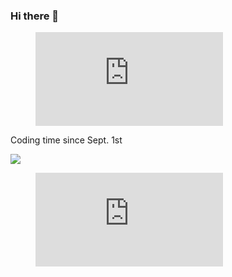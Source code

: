 ### Hi there 👋
<figure><embed src="https://wakatime.com/share/@canyonfsmith/4897e49b-c436-45dc-ba3c-26a90630da28.svg"></embed></figure>
Coding time since Sept. 1st

<a href="https://wakatime.com/@846109a2-0706-4c97-a610-1e90872121d0"><img src="https://wakatime.com/badge/user/846109a2-0706-4c97-a610-1e90872121d0.svg"><figure><embed src="https://wakatime.com/share/@canyonfsmith/4897e49b-c436-45dc-ba3c-26a90630da28.svg"></embed></figure>
<!-- 
**grandcanyonsmith/grandcanyonsmith** is a ✨ _special_ ✨ repository because its `README.md` (this file) appears on your GitHub profile.

Here are some ideas to get you started:

- 🔭 I’m currently working on ...
- 🌱 I’m currently learning ...
- 👯 I’m looking to collaborate on ...
- 🤔 I’m looking for help with ...
- 💬 Ask me about ...
- 📫 How to reach me: ...
- 😄 Pronouns: ...
- ⚡ Fun fact: ...
-->
<!-- START_SECTION:waka
END_SECTION:waka -->

